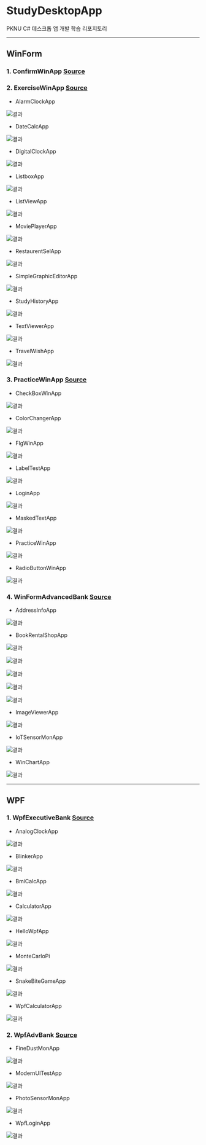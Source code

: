 # StudyDesktopApp
PKNU C# 데스크톱 앱 개발 학습 리포지토리

----------------------------------------------------------------

## WinForm

### 1. ConfirmWinApp [Source](https://github.com/Kang0325/StudyDesktopApp/tree/main/WinformApp/ConfirmWinApp)

### 2. ExerciseWinApp [Source](https://github.com/Kang0325/StudyDesktopApp/tree/main/WinformApp/ExerciseWinApp)

- AlarmClockApp

![결과](WinformApp/ref.ExerciseWinApp/AlarmClock.png)

- DateCalcApp

![결과](WinformApp/ref.ExerciseWinApp/DateCalc.png)

- DigitalClockApp

![결과](WinformApp/ref.ExerciseWinApp/DigitalClock.png)

- ListboxApp

![결과](WinformApp/ref.ExerciseWinApp/Listbox.png)

- ListViewApp

![결과](WinformApp/ref.ExerciseWinApp/ListView.png)

- MoviePlayerApp

![결과](WinformApp/ref.ExerciseWinApp/MoviePlayer.png)

- RestaurentSelApp

![결과](WinformApp/ref.ExerciseWinApp/RestaurentSel.png)

- SimpleGraphicEditorApp

![결과](WinformApp/ref.ExerciseWinApp/SimpleGraphicEditor.png)

- StudyHistoryApp

![결과](WinformApp/ref.ExerciseWinApp/StudyHistory.png)

- TextViewerApp

![결과](WinformApp/ref.ExerciseWinApp/TextViewer.png)

- TravelWishApp

![결과](WinformApp/ref.ExerciseWinApp/TravelWish.png)

### 3. PracticeWinApp [Source](https://github.com/Kang0325/StudyDesktopApp/tree/main/WinformApp/PracticeWinApp)

- CheckBoxWinApp

![결과](WinformApp/ref.PracticeWinApp/CheckBoxWinApp.png)

- ColorChangerApp

![결과](WinformApp/ref.PracticeWinApp/ColorChangerApp.png)

- FlgWinApp

![결과](WinformApp/ref.PracticeWinApp/FlgWinApp.png)

- LabelTestApp

![결과](WinformApp/ref.PracticeWinApp/LabelTestApp.png)

- LoginApp

![결과](WinformApp/ref.PracticeWinApp/LoginApp.png)

- MaskedTextApp

![결과](WinformApp/ref.PracticeWinApp/MaskedTextApp.png)

- PracticeWinApp

![결과](WinformApp/ref.PracticeWinApp/PracticeWinApp.png)

- RadioButtonWinApp

![결과](WinformApp/ref.PracticeWinApp/RadioButtonWinApp.png)

### 4. WinFormAdvancedBank [Source](https://github.com/Kang0325/StudyDesktopApp/tree/main/WinformApp/WinFormAdvancedBank)

- AddressInfoApp

![결과](WinformApp/ref.WinFormAdvancedBank/AddressInfoApp.png)

- BookRentalShopApp

![결과](WinformApp/ref.WinFormAdvancedBank/BookRentalShopApp1.png)

![결과](WinformApp/ref.WinFormAdvancedBank/BookRentalShopApp2.png)

![결과](WinformApp/ref.WinFormAdvancedBank/BookRentalShopApp3.png)

![결과](WinformApp/ref.WinFormAdvancedBank/BookRentalShopApp4.png)

![결과](WinformApp/ref.WinFormAdvancedBank/BookRentalShopApp5.png)

- ImageViewerApp

![결과](WinformApp/ref.WinFormAdvancedBank/ImageViewerApp.png)

- IoTSensorMonApp

![결과](WinformApp/ref.WinFormAdvancedBank/IoTSensorMonApp.png)

- WinChartApp

![결과](WinformApp/ref.WinFormAdvancedBank/WinChartApp.png)

-----------------------------------------------------------------

## WPF

### 1. WpfExecutiveBank [Source](https://github.com/Kang0325/StudyDesktopApp/tree/main/WPFApp/WpfExecutiveBank)

- AnalogClockApp

![결과](WPFApp/ref.WpfExecutiveBank/AnalogClock.png)

- BlinkerApp

![결과](WPFApp/ref.WpfExecutiveBank/BlinkerApp.png)

- BmiCalcApp

![결과](WPFApp/ref.WpfExecutiveBank/BmiCalc.png)

- CalculatorApp

![결과](WPFApp/ref.WpfExecutiveBank/Calculator.png)

- HelloWpfApp

![결과](WPFApp/ref.WpfExecutiveBank/HelloWpfApp.png)

- MonteCarloPi

![결과](WPFApp/ref.WpfExecutiveBank/MonteCarloPi.png)

- SnakeBiteGameApp

![결과](WPFApp/ref.WpfExecutiveBank/SnakeBiteGameApp.png)

- WpfCalculatorApp

![결과](WPFApp/ref.WpfExecutiveBank/WpfCalculatorApp.png)

### 2. WpfAdvBank [Source](https://github.com/Kang0325/StudyDesktopApp/tree/main/WPFApp/WpfAdvBank)

- FineDustMonApp

![결과](WPFApp/ref.WpfAdvBank/FineDustMonApp.png)

- ModernUITestApp

![결과](WPFApp/ref.WpfAdvBank/ModernUITestApp.png)

- PhotoSensorMonApp

![결과](WPFApp/ref.WpfAdvBank/PhotoSensorMonApp.png)

- WpfLoginApp

![결과](WPFApp/ref.WpfAdvBank/WpfLoginApp.png)

